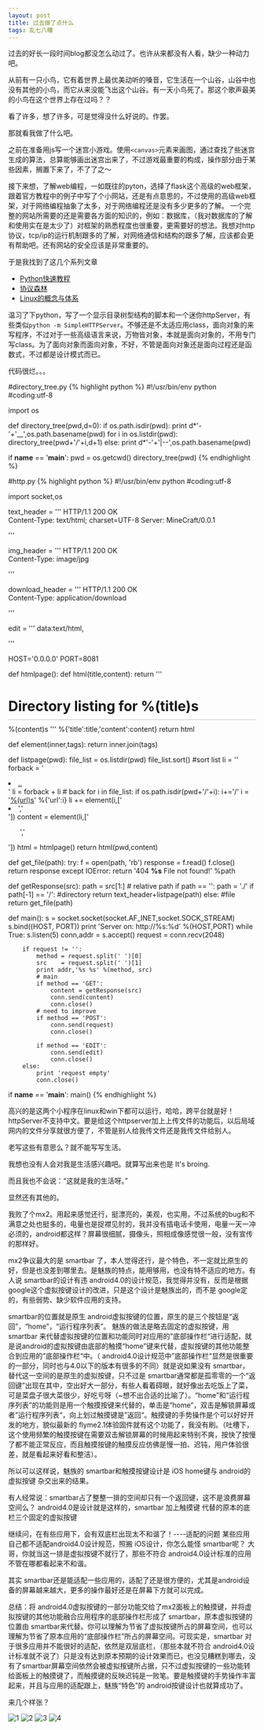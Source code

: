 ```yaml
---
layout: post
title: 过去做了点什么
tags: 乱七八糟
---
```


过去的好长一段时间blog都没怎么动过了。也许从来都没有人看，缺少一种动力吧。

从前有一只小鸟，它有着世界上最优美动听的嗓音，它生活在一个山谷，山谷中也没有其他的小鸟，而它从来没能飞出这个山谷。有一天小鸟死了。那这个歌声最美的小鸟在这个世界上存在过吗？？

看了许多，想了许多，可是觉得没什么好说的。作罢。

那就看我做了什么吧。

之前在准备用js写一个迷宫小游戏。使用`<canvas>`元素来画图，通过查找了些迷宫生成的算法，总算能够画出迷宫出来了，不过游戏最重要的构成，操作部分由于某些因素，搁置下来了，不了了之〜

接下来想，了解web编程，一如既往的pyton，选择了flask这个高级的web框架，跟着官方教程中的例子中写了个小网站，还是有点意思的，不过使用的高级web框架，对于网络编程抽象了太多，对于网络编程还是没有多少更多的了解。
一个完整的网站所需要的还是需要各方面的知识的，例如：数据库，（我对数据库的了解和使用实在是太少了）对框架的熟悉程度也很重要，更需要好的想法。我想对http协议，tcp/ip的运行机制跟多的了解，对网络通信和结构的跟多了解，应该都会更有帮助吧。还有网站的安全应该是非常重要的。

于是我找到了这几个系列文章

 * [Python快速教程](http://www.cnblogs.com/vamei/archive/2012/09/13/2682778.html)
 * [协议森林](http://www.cnblogs.com/vamei/archive/2012/12/05/2802811.html)
 * [Linux的概念与体系](http://www.cnblogs.com/vamei/archive/2012/10/10/2718229.html) 

温习了下python，写了一个显示目录树型结构的脚本和一个迷你httpServer，有些类似`python -m SimpleHTTPServer`。不够还是不太适应用class，面向对象的来写程序，不过对于一些高级语言来说，万物皆对象，本就是面向对象的，不用专门写class。为了面向对象而面向对象，不好，不管是面向对象还是面向过程还是函数式，不过都是设计模式而已。


代码很烂。。。

#directory_tree.py
{% highlight python %}
#!/usr/bin/env python
#coding:utf-8

import os

def directory_tree(pwd,d=0):
	if os.path.isdir(pwd):
		print d*'-'+'\__',os.path.basename(pwd)
		for i in os.listdir(pwd):
			directory_tree(pwd+'/'+i,d+1)
	else:
		print d*'-'+'|--',os.path.basename(pwd)

if __name__ == '__main__':
	pwd = os.getcwd()
	directory_tree(pwd)
{% endhighlight %}

#http.py
{% highlight python %}
#!/usr/bin/env python
#coding:utf-8

import socket,os

text_header = '''
HTTP/1.1 200 OK  
Content-Type: text/html; charset=UTF-8
Server: MineCraft/0.0.1

'''

img_header = '''
HTTP/1.1 200 OK  
Content-Type: image/jpg

'''

download_header = '''
HTTP/1.1 200 OK  
Content-Type: application/download

'''

edit = '''
data:text/html, <style type="text/css">#e{position:absolute;top:0;right:0;bottom:0;left:0;}</style><div id="e"></div><script src="http://d1n0x3qji82z53.cloudfront.net/src-min-noconflict/ace.js" type="text/javascript" charset="utf-8"></script><script>var e=ace.edit("e");e.setTheme("ace/theme/monokai");e.getSession().setMode("ace/mode/ruby");</script>
'''

HOST='0.0.0.0'
PORT=8081


def htmlpage():
	def html(title,content):
		return '''
<!DOCTYPE html>
<html>
<head>
	<title> %(title)s</title>
	<style type="text/css"> h1 {border-bottom: 1px solid #c0c0c0;margin-bottom: 10px;padding-bottom: 10px;white-space: nowrap;}</style>
	<script src="//ajax.googleapis.com/ajax/libs/jquery/1.9.1/jquery.min.js"></script>
</head>
<body>
	<h1> Directory listing for %(title)s</h1>
	%(content)s
</body>
		''' %{'title':title,'content':content}
	return html

def element(inner,tags):
	return inner.join(tags)

def listpage(pwd):
	file_list = os.listdir(pwd)
	file_list.sort() #sort list
	li = ''
	forback = '<li><a href="..">..<a></li>'
	li = forback + li  # back
	for i in file_list:
		if os.path.isdir(pwd+'/'+i):
			i+='/'
		i = '<a href="%(url)s">%(url)s</a>' %{'url':i}
		li += element(i,['<li>','</li>'])
	content = element(li,['<ul>','</ul>'])
	html = htmlpage()
	return html(pwd,content)

def get_file(path):
	try:
		f = open(path, 'rb')
		response = f.read()
		f.close()
		return response
	except  IOError:
		return '404 <b>%s</b> File not found!' %path

def getResponse(src):
	path = src[1:] # relative path
	if path == '':
		path = './'
	if path[-1] == '/':
		#directory
		return text_header+listpage(path) 
	else:
		#file
		return get_file(path)

def main():
	s = socket.socket(socket.AF_INET,socket.SOCK_STREAM)
	s.bind((HOST, PORT))
	print 'Server on: http://%s:%d' %(HOST,PORT)
	while True:
		s.listen(5)
		conn,addr = s.accept()
		request   = conn.recv(2048)

		if request != '':
			method = request.split(' ')[0]
			src    = request.split(' ')[1]
			print addr,'%s %s' %(method, src)
			# main
			if method == 'GET':
				content = getResponse(src)
				conn.send(content)
				conn.close()
			# need to improve
			if method == 'POST':
				conn.send(request)
				conn.close()

			if method == 'EDIT':
				conn.send(edit)
				conn.close()
		else:
			print 'request empty'
			conn.close()


if __name__ == '__main__':
	main()
{% endhighlight %}

高兴的是这两个小程序在linux和win下都可以运行，哈哈，跨平台就是好！httpServer不支持中文。要是给这个httpserver加上上传文件的功能后，以后局域网内的文件分享就很方便了，不管是别人给我传文件还是我传文件给别人。


老写这些有意思么？就不能写写生活。

我想也没有人会对我是生活感兴趣吧。就算写出来也是 It's broing.

而且我也不会说：“这就是我的生活呀。”

显然还有其他的。

我败了个mx2。用起来感觉还行，挺漂亮的，美观，也实用，不过系统的bug和不满意之处也挺多的，电量也是捉襟见肘的，我并没有插电话卡使用，电量一天一冲必须的，android都这样？屏幕很细腻，摄像头，照相成像感觉很一般，没有宣传的那样好。

mx2争议最大的是 smartbar 了，本人觉得还行，是个特色，不一定就比原生的好，但是也没差到哪里去。是魅族的特点，能用够用，也没有特不适应的地方。有人说 smartbar的设计有违 android4.0的设计规范，我觉得并没有，反而是根据 google这个虚拟按键设计的改进，只是这个设计是魅族出的，而不是 google定的，有些弱势、缺少软件应用的支持。

smartbar的位置就是原生 android虚拟按键的位置，原生的是三个按钮是“返回”，“home”，“运行程序列表”。 魅族的做法是略去固定的虚拟按键，用 smartbar 来代替虚拟按键的位置和功能同时对应用的”底部操作栏“进行适配，就是说android的虚拟按键由底部的触摸“home”键来代替，虚拟按键的其他功能整合到应用的”底部操作栏“中。（ android4.0设计规范中”底部操作栏“显然是很重要的一部分，同时也与4.0以下的版本有很多的不同）就是说如果没有 smartbar，替代这一空间的是原生的虚拟按键，只不过是 smartbar通常都是孤零零的一个“返回键”出现在其中，空出好大一部分，有些人看着碍眼，就好像出去吃饭上了菜，可是菜盘子很大菜很少，好吃亏呀（~想不出合适的比喻了）。“home”和“运行程序列表”的功能则是用一个触摸按键来代替的，单击是“home”，双击是解锁屏幕或者”运行程序列表“，向上划过触摸键是”返回“。触摸键的手势操作是个可以好好开发的地方，貌似最新的 flyme2.1体验固件就有这个功能了，我没有刷。（吐槽下，这个使用频繁的触摸按键在需要双击解锁屏幕的时候用起来特别不爽，按快了按慢了都不能正常反应，而且触摸按键的触摸反应仿佛是慢一拍、迟钝，用户体验很差，就是看起来好看和整洁）。

所以可以这样说，魅族的 smartbar和触摸按键设计是 iOS home键与 android的虚拟按键 杂交出来的结果。


有人经常说：smartbar占了整整一排的空间却只有一个返回键，这不是浪费屏幕空间么？
android4.0是设计就是这样的，smartbar 加上触摸键 代替的原本的底栏三个固定的虚拟按键

继续问，在有些应用下，会有双底栏出现太不和谐了！----适配的问题
某些应用自己都不适配android4.0设计规范，照搬 iOS设计，你怎么能怪 smartbar呢？
大哥，你就当这一排是虚拟按键不就行了，那些不符合 android4.0设计标准的应用不管在哪都看起来不和谐。

其实 smartbar还是能适配一些应用的，适配了还是很方便的，尤其是android设备的屏幕越来越大，更多的操作最好还是在屏幕下方就可以完成。

总结：将 android4.0虚拟按键的一部分功能交给了mx2面板上的触摸键，并将虚拟按键的其他功能融合应用程序的底部操作栏形成了 smartbar，原本虚拟按键的位置由 smartbar来代替。你可以理解为节省了虚拟按键所占的屏幕空间，也可以理解为节省了原本应用的“底部操作栏”所占的屏幕空间。可现实是，smartbar 对于很多应用并不能很好的适配，依然是双层底栏，（那些本就不符合 android4.0设计标准就不说了）只是没有达到原本预期的设计效果而已，也没见糟糕到哪去，没有了smartbar屏幕空间依然会被虚拟按键所占据，只不过虚拟按键的一些功能转给面板上的触摸键了，而触摸键的反映迟钝是一败笔。要是触摸键的手势操作丰富起来，并且与应用的适配跟上，魅族“特色”的 android按键设计也就算成功了。



来几个样张？

![1](http://ww3.sinaimg.cn/large/6a0c2c15jw1e1zrxpcfktj.jpg)
![2](http://ww3.sinaimg.cn/large/6a0c2c15jw1e1zrxw67rnj.jpg)
![3](http://ww2.sinaimg.cn/large/6a0c2c15jw1e1zry4oh9hj.jpg)
![4](http://ww1.sinaimg.cn/large/6a0c2c15jw1e1zrxz6z2sj.jpg)

